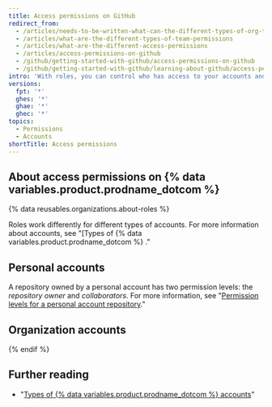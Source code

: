 ```yaml
---
title: Access permissions on GitHub
redirect_from:
  - /articles/needs-to-be-written-what-can-the-different-types-of-org-team-permissions-do
  - /articles/what-are-the-different-types-of-team-permissions
  - /articles/what-are-the-different-access-permissions
  - /articles/access-permissions-on-github
  - /github/getting-started-with-github/access-permissions-on-github
  - /github/getting-started-with-github/learning-about-github/access-permissions-on-github
intro: 'With roles, you can control who has access to your accounts and resources on {% data variables.product.product_name %} and the level of access each person has.'
versions:
  fpt: '*'
  ghes: '*'
  ghae: '*'
  ghec: '*'
topics:
  - Permissions
  - Accounts
shortTitle: Access permissions
---
```


## About access permissions on {% data variables.product.prodname_dotcom %}

{% data reusables.organizations.about-roles %} 

Roles work differently for different types of accounts. For more information about accounts, see "[Types of {% data variables.product.prodname_dotcom %} ."

## Personal accounts

A repository owned by a personal account has two permission levels: the *repository owner* and *collaborators*. For more information, see "[Permission levels for a personal account repository](/articles/permission-levels-for-a-user-account-repository)."

## Organization accounts
{% endif %}

## Further reading

- "[Types of {% data variables.product.prodname_dotcom %} accounts](/articles/types-of-github-accounts)"
